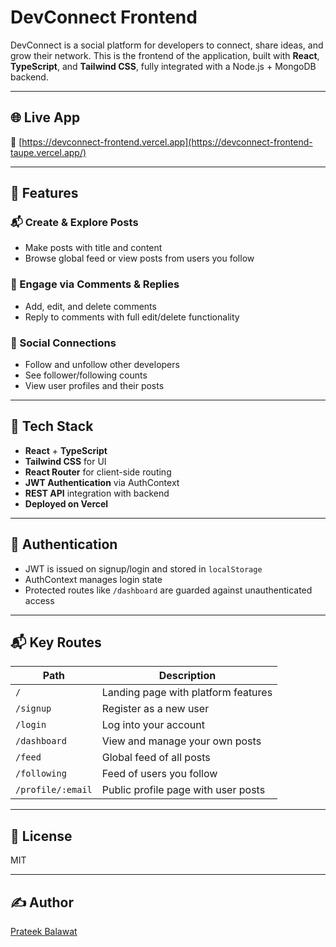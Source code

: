 # DevConnect Frontend

DevConnect is a social platform for developers to connect, share ideas, and grow their network. This is the frontend of the application, built with **React**, **TypeScript**, and **Tailwind CSS**, fully integrated with a Node.js + MongoDB backend.

---

## 🌐 Live App

🔗 [https://devconnect-frontend.vercel.app](https://devconnect-frontend-taupe.vercel.app/)

---

## 🚀 Features

### 📬 Create & Explore Posts

- Make posts with title and content
- Browse global feed or view posts from users you follow

### 💬 Engage via Comments & Replies

- Add, edit, and delete comments
- Reply to comments with full edit/delete functionality

### 👥 Social Connections

- Follow and unfollow other developers
- See follower/following counts
- View user profiles and their posts

---

## 🧰 Tech Stack

- **React** + **TypeScript**
- **Tailwind CSS** for UI
- **React Router** for client-side routing
- **JWT Authentication** via AuthContext
- **REST API** integration with backend
- **Deployed on Vercel**

---

## 🔐 Authentication

- JWT is issued on signup/login and stored in `localStorage`
- AuthContext manages login state
- Protected routes like `/dashboard` are guarded against unauthenticated access

---

## 📬 Key Routes

| Path              | Description                         |
| ----------------- | ----------------------------------- |
| `/`               | Landing page with platform features |
| `/signup`         | Register as a new user              |
| `/login`          | Log into your account               |
| `/dashboard`      | View and manage your own posts      |
| `/feed`           | Global feed of all posts            |
| `/following`      | Feed of users you follow            |
| `/profile/:email` | Public profile page with user posts |

---

## 📄 License

MIT

---

## ✍️ Author

[Prateek Balawat](https://github.com/prateekbalawat)
